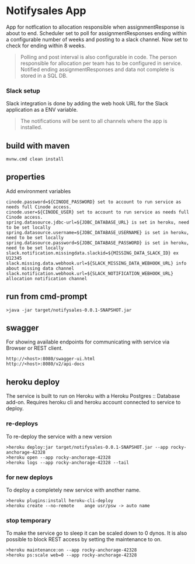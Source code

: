 # Notifysales App
App for notfication to allocation responsible when assignmentResponse is about to end.
Scheduler set to poll for assignmentResponses ending within a configurable number of weeks
and posting to a slack channel. Now set to check for ending within 8 weeks.
>Polling and post interval is also configurable in code.
>The person responsible for allocation per team has to be configured in service.
>Notified ending assignmentResponses and data not complete is stored in a SQL DB.

### Slack setup
Slack integration is done by adding the web hook URL for the Slack application 
as a ENV variable. 
>The notifications will be sent to all channels where the app is installed.

## build with maven
```
mvnw.cmd clean install
```
## properties
Add environment variables
```
cinode.password=${CINODE_PASSWORD} set to account to run service as needs full Cinode access.
cinode.user=${CINODE_USER} set to account to run service as needs full Cinode access.
spring.datasource.jdbc-url=${JDBC_DATABASE_URL} is set in heroku, need to be set locally
spring.datasource.username=${JDBC_DATABASE_USERNAME} is set in heroku, need to be set locally
spring.datasource.password=${JDBC_DATABASE_PASSWORD} is set in heroku, need to be set locally
slack.notification.missingdata.slackid=${MISSING_DATA_SLACK_ID} ex U12345
slack.missing.data.webhook.url=${SLACK_MISSING_DATA_WEBHOOK_URL} info about missing data channel
slack.notification.webhook.url=${SLACK_NOTIFICATION_WEBHOOK_URL} allocation notification channel
```

## run from cmd-prompt
```
>java -jar target/notifysales-0.0.1-SNAPSHOT.jar
```

## swagger 
For showing available endpoints for communicating with service via Browser or REST client.
```
http://<host>:8080/swagger-ui.html
http://<host>:8080/v2/api-docs
```

## heroku deploy
The service is built to run on Heroku with a Heroku Postgres :: Database add-on.
Requires heroku cli and heroku account connected to service to deploy.
### re-deploys
To re-deploy the service with a new version
```
>heroku deploy:jar target/notifysales-0.0.1-SNAPSHOT.jar --app rocky-anchorage-42328
>heroku open --app rocky-anchorage-42328
>heroku logs --app rocky-anchorage-42328 --tail
```

### for new deploys
To deploy a completely new service with another name.
```
>heroku plugins:install heroku-cli-deploy
>heroku create --no-remote    ange usr/psw -> auto name
```
### stop temporary
To make the service go to sleep it can be scaled down to 0 dynos.
It is also possible to block REST access by setting the maintenance to on.
```
>heroku maintenance:on --app rocky-anchorage-42328
>heroku ps:scale web=0 --app rocky-anchorage-42328
```
